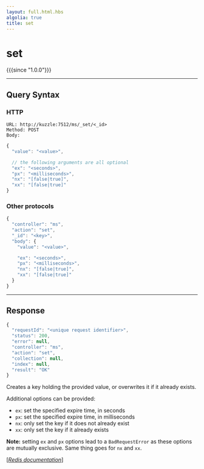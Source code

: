 ```yaml
---
layout: full.html.hbs
algolia: true
title: set
---
```


# set

{{{since "1.0.0"}}}




---

## Query Syntax

### HTTP

```http
URL: http://kuzzle:7512/ms/_set/<_id>
Method: POST  
Body:
```


```js
{
  "value": "<value>",

  // the following arguments are all optional
  "ex": "<seconds>",
  "px": "<milliseconds>",
  "nx": "[false|true]",
  "xx": "[false|true]"
}
```



### Other protocols


```js
{
  "controller": "ms",
  "action": "set",
  "_id": "<key>",
  "body": {
    "value": "<value>",

    "ex": "<seconds>",
    "px": "<milliseconds>",
    "nx": "[false|true]",
    "xx": "[false|true]"
  }
}
```

---

## Response

```javascript
{
  "requestId": "<unique request identifier>",
  "status": 200,
  "error": null,
  "controller": "ms",
  "action": "set",
  "collection": null,
  "index": null,
  "result": "OK"
}
```

Creates a key holding the provided value, or overwrites it if it already exists.

Additional options can be provided:

* `ex`: set the specified expire time, in seconds
* `px`: set the specified expire time, in milliseconds
* `nx`: only set the key if it does not already exist
* `xx`: only set the key if it already exists

**Note:** setting `ex` and `px` options lead to a `BadRequestError` as these options are mutually exclusive. Same thing goes for `nx` and `xx`.

[[_Redis documentation_]](https://redis.io/commands/set)
